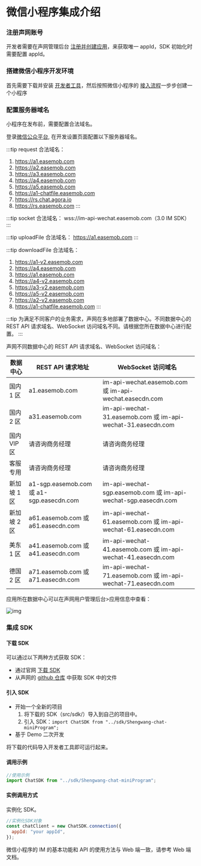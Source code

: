 # 微信小程序集成介绍

<Toc />

### 注册声网账号

开发者需要在声网管理后台 [注册并创建应用](/product/enable_and_configure_IM.html#创建应用)，来获取唯一 appId，SDK 初始化时需要配置 appId。

### 搭建微信小程序开发环境

首先需要下载并安装 [开发者工具](https://developers.weixin.qq.com/miniprogram/dev/devtools/download.html)，然后按照微信小程序的 [接入流程](https://developers.weixin.qq.com/miniprogram/dev/framework/quickstart/getstart.html#%E7%94%B3%E8%AF%B7%E5%B8%90%E5%8F%B7)一步步创建一个小程序

### 配置服务器域名

小程序在发布前，需要配置合法域名。

登录[微信公众平台](https://mp.weixin.qq.com/), 在开发设置页面配置以下服务器域名。

:::tip
request 合法域名：

1. https://a1.easemob.com
2. https://a2.easemob.com
3. https://a3.easemob.com
4. https://a4.easemob.com
5. https://a5.easemob.com
6. https://a1-chatfile.easemob.com
7. https://rs.chat.agora.io
8. https://rs.easemob.com
   :::

:::tip
socket 合法域名：
wss://im-api-wechat.easemob.com（3.0 IM SDK）
:::

:::tip
uploadFile 合法域名：
https://a1.easemob.com
:::

:::tip
downloadFile 合法域名：

1. https://a1-v2.easemob.com
2. https://a4.easemob.com
3. https://a1.easemob.com
4. https://a4-v2.easemob.com
5. https://a3-v2.easemob.com
6. https://a5-v2.easemob.com
7. https://a2-v2.easemob.com
8. https://a1-chatfile.easemob.com
   :::

:::tip
为满足不同客户的业务需求，声网在多地部署了数据中心。不同数据中心的 REST API 请求域名、WebSocket 访问域名不同。请根据您所在数据中心进行配置。
:::

声网不同数据中心的 REST API 请求域名、WebSocket 访问域名：

| 数据中心    | REST API 请求地址                        | WebSocket 访问域名                                             |
| ----------- | ---------------------------------------- | -------------------------------------------------------------- |
| 国内 1 区   | a1.easemob.com                           | im-api-wechat.easemob.com 或 im-api-wechat.easecdn.com         |
| 国内 2 区   | a31.easemob.com                          | im-api-wechat-31.easemob.com 或 im-api-wechat-31.easecdn.com   |
| 国内 VIP 区 | 请咨询商务经理                           | 请咨询商务经理                                                 |
| 客服专用    | 请咨询商务经理                           | 请咨询商务经理                                                 |
| 新加坡 1 区 | a1-sgp.easemob.com 或 a1-sgp.easecdn.com | im-api-wechat-sgp.easemob.com 或 im-api-wechat-sgp.easecdn.com |
| 新加坡 2 区 | a61.easemob.com 或 a61.easecdn.com       | im-api-wechat-61.easemob.com 或 im-api-wechat-61.easecdn.com   |
| 美东 1 区   | a41.easemob.com 或 a41.easecdn.com       | im-api-wechat-41.easemob.com 或 im-api-wechat-41.easecdn.com   |
| 德国 2 区   | a71.easemob.com 或 a71.easecdn.com       | im-api-wechat-71.easemob.com 或 im-api-wechat-71.easecdn.com   |

应用所在数据中心可以在声网用户管理后台>应用信息中查看：

![img](/images/applet/service_overview.png)

### 集成 SDK

#### 下载 SDK

可以通过以下两种方式获取 SDK：

- 通过官网 [下载 SDK](https://www.easemob.com/download/im)
- 从声网的 [github 仓库](https://github.com/easemob/webim-weixin-xcx/tree/master/src/sdk) 中获取 SDK 中的文件

#### 引入 SDK

- 开始一个全新的项目
  1. 将下载的 SDK（src/sdk/）导入到自己的项目中。
  2. 引入 SDK：`import ChatSDK from "../sdk/Shengwang-chat-miniProgram";`
- 基于 Demo 二次开发

将下载的代码导入开发者工具即可运行起来。

#### 调用示例

```javascript
//使用示例
import ChatSDK from "../sdk/Shengwang-chat-miniProgram";
```

#### 实例调用方式

实例化 SDK。

```javascript
//实例化SDK对象
const chatClient = new ChatSDK.connection({
  appId: "your appId",
});
```

微信小程序的 IM 的基本功能和 API 的使用方法与 Web 端一致，请参考 Web 端文档。
